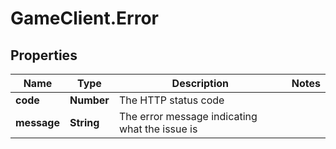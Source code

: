 # GameClient.Error

## Properties

Name | Type | Description | Notes
------------ | ------------- | ------------- | -------------
**code** | **Number** | The HTTP status code | 
**message** | **String** | The error message indicating what the issue is | 


